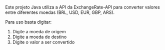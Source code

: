 Este projeto Java utiliza a API da ExchangeRate-API para converter valores entre diferentes moedas (BRL, USD, EUR, GBP, ARS).

Para uso basta digitar:

1. Digite a moeda de origem
2. Digite a moeda de destino
3. Digite o valor a ser convertido
